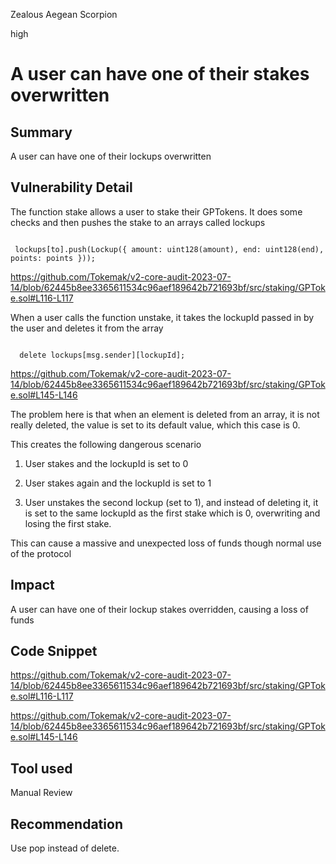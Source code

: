 Zealous Aegean Scorpion

high

# A user can have one of their stakes overwritten
## Summary

A user can have one of their lockups overwritten

## Vulnerability Detail

The function stake allows a user to stake their GPTokens. It does some checks and then pushes the stake to an arrays called lockups

```solidity

 lockups[to].push(Lockup({ amount: uint128(amount), end: uint128(end), points: points }));

```

https://github.com/Tokemak/v2-core-audit-2023-07-14/blob/62445b8ee3365611534c96aef189642b721693bf/src/staking/GPToke.sol#L116-L117

When a user calls the function unstake, it takes the lockupId passed in by the user and deletes it from the array 

```solidity

  delete lockups[msg.sender][lockupId];

```

https://github.com/Tokemak/v2-core-audit-2023-07-14/blob/62445b8ee3365611534c96aef189642b721693bf/src/staking/GPToke.sol#L145-L146

The problem here is that when an element is deleted from an array, it is not really deleted, the value is set to its default value, which  this case is 0.

This creates the following dangerous scenario

1. User stakes and the lockupId is set to 0

2. User stakes again and the lockupId is set to 1 

3. User unstakes the second lockup (set to 1), and instead of deleting it, it is set to the same lockupId as the first stake which is 0, overwriting and losing the first stake.






This can cause a massive and unexpected loss of funds though normal use of the protocol



## Impact

A user can have one of their lockup stakes overridden, causing a loss of funds

## Code Snippet

https://github.com/Tokemak/v2-core-audit-2023-07-14/blob/62445b8ee3365611534c96aef189642b721693bf/src/staking/GPToke.sol#L116-L117

https://github.com/Tokemak/v2-core-audit-2023-07-14/blob/62445b8ee3365611534c96aef189642b721693bf/src/staking/GPToke.sol#L145-L146


## Tool used

Manual Review

## Recommendation

Use pop instead of delete. 
